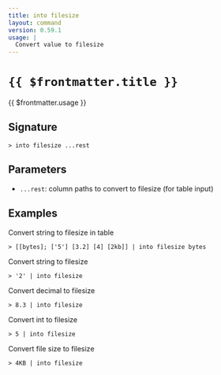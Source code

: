 ```yaml
---
title: into filesize
layout: command
version: 0.59.1
usage: |
  Convert value to filesize
---
```


# `{{ $frontmatter.title }}`

<div style='white-space: pre-wrap;'>{{ $frontmatter.usage }}</div>

## Signature

```> into filesize ...rest```

## Parameters

 -  `...rest`: column paths to convert to filesize (for table input)

## Examples

Convert string to filesize in table
```shell
> [[bytes]; ['5'] [3.2] [4] [2kb]] | into filesize bytes
```

Convert string to filesize
```shell
> '2' | into filesize
```

Convert decimal to filesize
```shell
> 8.3 | into filesize
```

Convert int to filesize
```shell
> 5 | into filesize
```

Convert file size to filesize
```shell
> 4KB | into filesize
```
